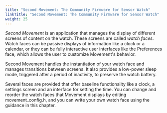 ```yaml
---
title: "Second Movement: The Community Firmware for Sensor Watch"
linkTitle: "Second Movement: The Community Firmware for Sensor Watch"
weight: 25
---
```

_Second Movement_ is an application that manages the display of different screens of content on the watch. These screens are called _watch faces_. Watch faces can be passive displays of information like a clock or a calendar, or they can be fully interactive user interfaces like the Preferences face, which allows the user to customize Movement's behavior.

Second Movement handles the instantiation of your watch face and manages transitions between screens. It also provides a low-power sleep mode, triggered after a period of inactivity, to preserve the watch battery.

Several faces are provided that offer baseline functionality like a clock, a settings screen and an interface for setting the time. You can change and reorder the watch faces that Movement displays by editing movement_config.h, and you can write your own watch face using the guidance in this chapter.
